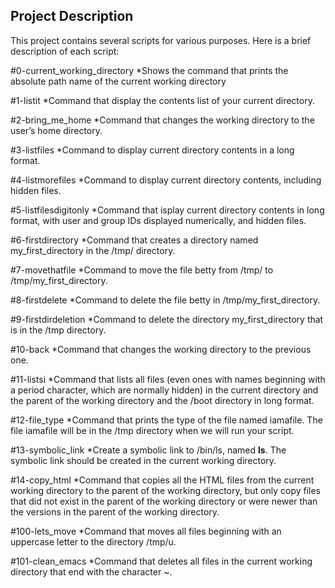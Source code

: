 ## Project Description 
 
This project contains several scripts for various purposes. Here is a brief description of each script:

#0-current_working_directory
*Shows the command that prints the absolute path name of the current working directory

#1-listit
*Command that display the contents list of your current directory.

#2-bring_me_home
*Command that changes the working directory to the user’s home directory.

#3-listfiles
*Command to display current directory contents in a long format.

#4-listmorefiles
*Command to display current directory contents, including hidden files.

#5-listfilesdigitonly
*Command that isplay current directory contents in long format, with user and group IDs displayed numerically, and hidden files.

#6-firstdirectory
*Command that creates a directory named my_first_directory in the /tmp/ directory.

#7-movethatfile
*Command to move the file betty from /tmp/ to /tmp/my_first_directory.

#8-firstdelete
*Command to delete the file betty in /tmp/my_first_directory.

#9-firstdirdeletion
*Command to delete the directory my_first_directory that is in the /tmp directory.

#10-back
*Command that changes the working directory to the previous one.

#11-listsi
*Command that lists all files (even ones with names beginning with a period character, which are normally hidden) in the current directory and the parent of the working directory and the /boot directory in long format.

#12-file_type
*Command that prints the type of the file named iamafile. The file iamafile will be in the /tmp directory when we will run your script.

#13-symbolic_link
*Create a symbolic link to /bin/ls, named __ls__. The symbolic link should be created in the current working directory.

#14-copy_html
*Command that copies all the HTML files from the current working directory to the parent of the working directory, but only copy files that did not exist in the parent of the working directory or were newer than the versions in the parent of the working directory.

#100-lets_move
*Command that moves all files beginning with an uppercase letter to the directory /tmp/u.

#101-clean_emacs
*Command that deletes all files in the current working directory that end with the character ~.
